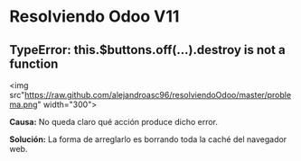 # Resolviendo Odoo V11

## TypeError: this.$buttons.off(...).destroy is not a function

<img src"https://raw.github.com/alejandroasc96/resolviendoOdoo/master/problema.png" width="300">

**Causa:** No queda claro qué acción produce dicho error.

**Solución:** La forma de arreglarlo es borrando toda la caché del navegador web.


